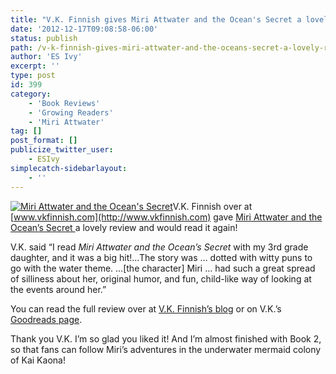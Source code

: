 ```yaml
---
title: "V.K. Finnish gives Miri Attwater and the Ocean's Secret a lovely review and would read it again!"
date: '2012-12-17T09:08:58-06:00'
status: publish
path: /v-k-finnish-gives-miri-attwater-and-the-oceans-secret-a-lovely-review-and-says-she-could-read-it-again
author: 'ES Ivy'
excerpt: ''
type: post
id: 399
category:
    - 'Book Reviews'
    - 'Growing Readers'
    - 'Miri Attwater'
tag: []
post_format: []
publicize_twitter_user:
    - ESIvy
simplecatch-sidebarlayout:
    - ''
---
```

[![Miri Attwater and the Ocean's Secret](/uploads/2012/10/underwater_1250x200014-e1350659402706.jpg)](http://www.amazon.com/Miri-Attwater-Oceans-Secret-ebook/dp/B0087451I2/ "Buy Miri Attwater and the Ocean's Secret")V.K. Finnish over at [www.vkfinnish.com](http://www.vkfinnish.com) gave [Miri Attwater and the Ocean’s Secret ](http://www.amazon.com/Miri-Attwater-Oceans-Secret-ebook/dp/B0087451I2/)a lovely review and would read it again!

V.K. said “I read *Miri Attwater and the Ocean’s Secret* with my 3rd grade daughter, and it was a big hit!…The story was … dotted with witty puns to go with the water theme. …\[the character\] Miri … had such a great spread of silliness about her, original humor, and fun, child-like way of looking at the events around her.”

You can read the full review over at [V.K. Finnish’s blog](http://www.vkfinnish.com/archives/1469) or on V.K.’s [Goodreads page](http://www.goodreads.com/review/show/451716622).

Thank you V.K. I’m so glad you liked it! And I’m almost finished with Book 2, so that fans can follow Miri’s adventures in the underwater mermaid colony of Kai Kaona!